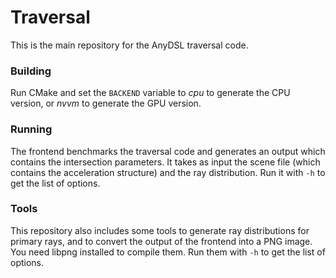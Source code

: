 # Traversal #

This is the main repository for the AnyDSL traversal code.

### Building ###

Run CMake and set the `BACKEND` variable to _cpu_ to generate the CPU version, or _nvvm_ to generate the GPU version.

### Running ###

The frontend benchmarks the traversal code and generates an output which contains the intersection parameters.
It takes as input the scene file (which contains the acceleration structure) and the ray distribution.
Run it with `-h` to get the list of options.

### Tools ###

This repository also includes some tools to generate ray distributions for primary rays, and to convert the output
of the frontend into a PNG image. You need libpng installed to compile them. Run them with `-h` to get the list of options.
